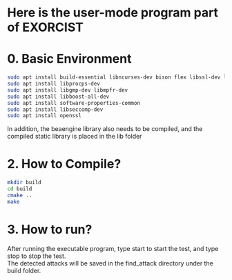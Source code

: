 # Here is the user-mode program part of EXORCIST

# 0. Basic Environment

```bash
sudo apt install build-essential libncurses-dev bison flex libssl-dev libelf-dev
sudo apt install libprocps-dev
sudo apt install libgmp-dev libmpfr-dev
sudo apt install libboost-all-dev
sudo apt install software-properties-common
sudo apt install libseccomp-dev
sudo apt install openssl
```
In addition, the beaengine library also needs to be compiled, and the compiled static library is placed in the lib folder  

# 2. How to Compile?
```bash
mkdir build
cd build
cmake ..
make
```
# 3. How to run?
After running the executable program, type start to start the test, and type stop to stop the test.  
The detected attacks will be saved in the find_attack directory under the build folder.  
